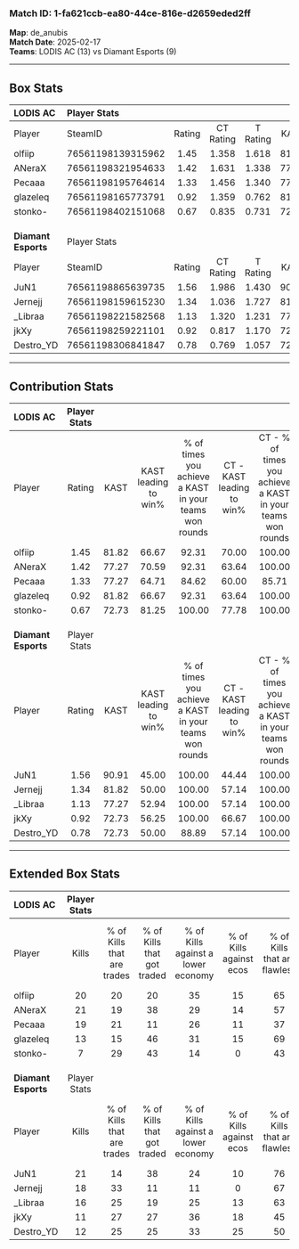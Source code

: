 ### Match ID: 1-fa621ccb-ea80-44ce-816e-d2659eded2ff  
**Map**: de_anubis  
**Match Date**: 2025-02-17  
**Teams**: LODIS AC (13) vs Diamant Esports (9)  

---  

## Box Stats  

| **LODIS AC**        | Player Stats      |        |           |          |       |       |       |         |        |      |     |
| :- | :- | :-: | :-: | :-: | :-: | :-: | :-: | :-: | :-: | :-: | :-: |
| Player              | SteamID           | Rating | CT Rating | T Rating | KAST  |  ADR  | Kills | Assists | Deaths | K/D  | HS% |
| olfiip              | 76561198139315962 |  1.45  |   1.358   |  1.618   | 81.82 | 96.5  |  20   |    7    |   14   | 1.43 | 70  |
| ANeraX              | 76561198321954633 |  1.42  |   1.631   |  1.338   | 77.27 | 96.9  |  21   |    5    |   15   | 1.40 | 66  |
| Pecaaa              | 76561198195764614 |  1.33  |   1.456   |  1.340   | 77.27 | 88.4  |  19   |    3    |   14   | 1.36 | 57  |
| glazeleq            | 76561198165773791 |  0.92  |   1.359   |  0.762   | 81.82 | 56.7  |  13   |    6    |   19   | 0.68 | 61  |
| stonko-             | 76561198402151068 |  0.67  |   0.835   |  0.731   | 72.73 | 49.6  |   7   |    6    |   16   | 0.44 | 28  |
|                     |                   |        |           |          |       |       |       |         |        |      |     |
|                     |                   |        |           |          |       |       |       |         |        |      |     |
|                     |                   |        |           |          |       |       |       |         |        |      |     |
| **Diamant Esports** | Player Stats      |        |           |          |       |       |       |         |        |      |     |
| Player              | SteamID           | Rating | CT Rating | T Rating | KAST  |  ADR  | Kills | Assists | Deaths | K/D  | HS% |
| JuN1                | 76561198865639735 |  1.56  |   1.986   |  1.430   | 90.91 | 112.9 |  21   |    8    |   16   | 1.31 | 61  |
| Jernejj             | 76561198159615230 |  1.34  |   1.036   |  1.727   | 81.82 | 85.5  |  18   |    3    |   13   | 1.38 | 77  |
| _Libraa             | 76561198221582568 |  1.13  |   1.320   |  1.231   | 77.27 | 82.9  |  16   |    4    |   17   | 0.94 | 56  |
| jkXy                | 76561198259221101 |  0.92  |   0.817   |  1.170   | 72.73 | 67.7  |  11   |   10    |   15   | 0.73 | 45  |
| Destro_YD           | 76561198306841847 |  0.78  |   0.769   |  1.057   | 72.73 | 50.6  |  12   |    3    |   19   | 0.63 | 41  |
---  

## Contribution Stats  

| **LODIS AC**        | Player Stats |       |                      |                                                        |                           |                                                             |                          |                                                            |
| :- | :-: | :-: | :-: | :-: | :-: | :-: | :-: | :-: |
| Player              |    Rating    | KAST  | KAST leading to win% | % of times you achieve a KAST in your teams won rounds | CT - KAST leading to win% | CT - % of times you achieve a KAST in your teams won rounds | T - KAST leading to win% | T - % of times you achieve a KAST in your teams won rounds |
| olfiip              |     1.45     | 81.82 |        66.67         |                         92.31                          |           70.00           |                           100.00                            |          62.50           |                           83.33                            |
| ANeraX              |     1.42     | 77.27 |        70.59         |                         92.31                          |           63.64           |                           100.00                            |          83.33           |                           83.33                            |
| Pecaaa              |     1.33     | 77.27 |        64.71         |                         84.62                          |           60.00           |                            85.71                            |          71.43           |                           83.33                            |
| glazeleq            |     0.92     | 81.82 |        66.67         |                         92.31                          |           63.64           |                           100.00                            |          71.43           |                           83.33                            |
| stonko-             |     0.67     | 72.73 |        81.25         |                         100.00                         |           77.78           |                           100.00                            |          85.71           |                           100.00                           |
|                     |              |       |                      |                                                        |                           |                                                             |                          |                                                            |
|                     |              |       |                      |                                                        |                           |                                                             |                          |                                                            |
|                     |              |       |                      |                                                        |                           |                                                             |                          |                                                            |
| **Diamant Esports** | Player Stats |       |                      |                                                        |                           |                                                             |                          |                                                            |
| Player              |    Rating    | KAST  | KAST leading to win% | % of times you achieve a KAST in your teams won rounds | CT - KAST leading to win% | CT - % of times you achieve a KAST in your teams won rounds | T - KAST leading to win% | T - % of times you achieve a KAST in your teams won rounds |
| JuN1                |     1.56     | 90.91 |        45.00         |                         100.00                         |           44.44           |                           100.00                            |          45.45           |                           100.00                           |
| Jernejj             |     1.34     | 81.82 |        50.00         |                         100.00                         |           57.14           |                           100.00                            |          45.45           |                           100.00                           |
| _Libraa             |     1.13     | 77.27 |        52.94         |                         100.00                         |           57.14           |                           100.00                            |          50.00           |                           100.00                           |
| jkXy                |     0.92     | 72.73 |        56.25         |                         100.00                         |           66.67           |                           100.00                            |          50.00           |                           100.00                           |
| Destro_YD           |     0.78     | 72.73 |        50.00         |                         88.89                          |           57.14           |                           100.00                            |          44.44           |                           80.00                            |
---  

## Extended Box Stats  

| **LODIS AC**        | Player Stats |                            |                            |                                    |                         |                              |                                 |        |                             |                                     |                          |                               |                            |
| :- | :-: | :-: | :-: | :-: | :-: | :-: | :-: | :-: | :-: | :-: | :-: | :-: | :-: |
| Player              |    Kills     | % of Kills that are trades | % of Kills that got traded | % of Kills against a lower economy | % of Kills against ecos | % of Kills that are flawless | % of Kills that are close duels | Deaths | % of Deaths that get traded | % of Deaths against a lower economy | % of Deaths against ecos | % of Deaths that are flawless | % of Deaths that are close |
| olfiip              |      20      |             20             |             20             |                 35                 |           15            |              65              |               10                |   14   |              7              |                 14                  |            7             |              64               |             14             |
| ANeraX              |      21      |             19             |             38             |                 29                 |           14            |              57              |               14                |   15   |             20              |                 27                  |            13            |              60               |             13             |
| Pecaaa              |      19      |             21             |             11             |                 26                 |           11            |              37              |                5                |   14   |             21              |                 14                  |            0             |              64               |             14             |
| glazeleq            |      13      |             15             |             46             |                 31                 |           15            |              69              |               23                |   19   |             37              |                 16                  |            0             |              58               |             11             |
| stonko-             |      7       |             29             |             43             |                 14                 |            0            |              43              |                0                |   16   |             31              |                 19                  |            0             |              69               |             6              |
|                     |              |                            |                            |                                    |                         |                              |                                 |        |                             |                                     |                          |                               |                            |
|                     |              |                            |                            |                                    |                         |                              |                                 |        |                             |                                     |                          |                               |                            |
|                     |              |                            |                            |                                    |                         |                              |                                 |        |                             |                                     |                          |                               |                            |
| **Diamant Esports** | Player Stats |                            |                            |                                    |                         |                              |                                 |        |                             |                                     |                          |                               |                            |
| Player              |    Kills     | % of Kills that are trades | % of Kills that got traded | % of Kills against a lower economy | % of Kills against ecos | % of Kills that are flawless | % of Kills that are close duels | Deaths | % of Deaths that get traded | % of Deaths against a lower economy | % of Deaths against ecos | % of Deaths that are flawless | % of Deaths that are close |
| JuN1                |      21      |             14             |             38             |                 24                 |           10            |              76              |                5                |   16   |             31              |                 19                  |            0             |              25               |             6              |
| Jernejj             |      18      |             33             |             11             |                 11                 |            0            |              67              |                0                |   13   |             23              |                 23                  |            0             |              38               |             15             |
| _Libraa             |      16      |             25             |             19             |                 25                 |           13            |              63              |               19                |   17   |             35              |                 12                  |            0             |              59               |             12             |
| jkXy                |      11      |             27             |             27             |                 36                 |           18            |              45              |               18                |   15   |             20              |                 27                  |            7             |              67               |             7              |
| Destro_YD           |      12      |             25             |             25             |                 33                 |           25            |              50              |               25                |   19   |             32              |                 21                  |            5             |              79               |             16             |
